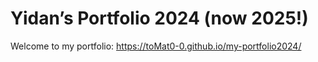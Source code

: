 # Yidan’s Portfolio 2024 (now 2025!)

Welcome to my portfolio:
 <https://toMat0-0.github.io/my-portfolio2024/>

